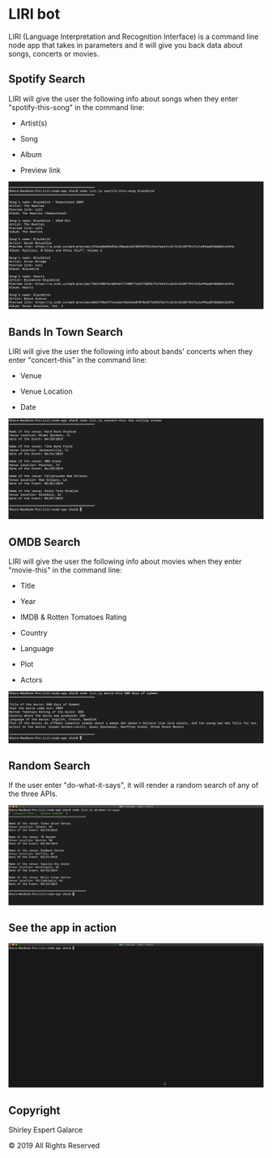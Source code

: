 # LIRI bot

LIRI (Language Interpretation and Recognition Interface) is a command line node app that takes in parameters and it will give you back data about songs, concerts or movies.

## Spotify Search

LIRI will give the user the following info about songs when they enter "spotify-this-song" in the command line:

* Artist(s)

* Song

* Album

* Preview link

![Spotify search](https://github.com/sespert/liri-node-app/blob/master/images/spotify.png)

## Bands In Town Search

LIRI will give the user the following info about bands' concerts when they enter "concert-this" in the command line:

* Venue

* Venue Location

* Date

![Bands in Town search](https://github.com/sespert/liri-node-app/blob/master/images/bandsInTown.png)

## OMDB Search

LIRI will give the user the following info about movies when they enter "movie-this" in the command line:

* Title

* Year

* IMDB & Rotten Tomatoes Rating

* Country

* Language

* Plot

* Actors

![OMDB search](https://github.com/sespert/liri-node-app/blob/master/images/OMDB.png)

## Random Search

If the user enter "do-what-it-says", it will render a random search of any of the three APIs.

![Random search](https://github.com/sespert/liri-node-app/blob/master/images/random.png)

## See the app in action

![Gif](https://github.com/sespert/liri-node-app/blob/master/images/app.gif)

## Copyright

Shirley Espert Galarce

© 2019 All Rights Reserved
